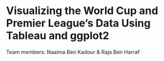 # Visualizing the World Cup and Premier League’s Data Using Tableau and ggplot2

Team members: 
Naaima Ben Kadour & Raja Ben Harraf
